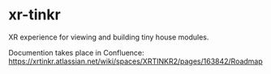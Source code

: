 # xr-tinkr
XR experience for viewing and building tiny house modules.

Documention takes place in Confluence: https://xrtinkr.atlassian.net/wiki/spaces/XRTINKR2/pages/163842/Roadmap
